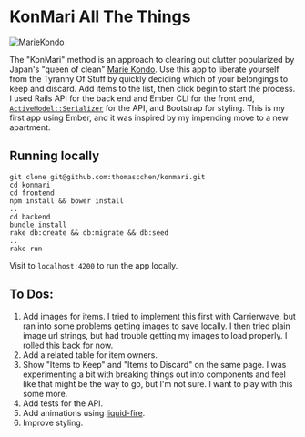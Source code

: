 # KonMari All The Things

[![MarieKondo](http://i.imgur.com/fjyl5Jc.jpg)](http://www.fastcompany.com/videos/program/the-most-creative-people-of-2015)

The "KonMari" method is an approach to clearing out clutter popularized by Japan's "queen of clean" [Marie Kondo](https://twitter.com/KonMari_Method). Use this app to liberate yourself from the Tyranny Of Stuff by quickly deciding which of your belongings to keep and discard. Add items to the list, then click begin to start the process. I used Rails API for the back end and Ember CLI for the front end, [`ActiveModel::Serializer`](https://github.com/rails-api/active_model_serializers) for the API, and Bootstrap for styling. This is my first app using Ember, and it was inspired by my impending move to a new apartment.

## Running locally
```
git clone git@github.com:thomascchen/konmari.git
cd konmari
cd frontend
npm install && bower install
..
cd backend
bundle install
rake db:create && db:migrate && db:seed
..
rake run
```
Visit to `localhost:4200` to run the app locally.

## To Dos:
1. Add images for items. I tried to implement this first with Carrierwave, but ran into some problems getting images to save locally. I then tried plain image url strings, but had trouble getting my images to load properly. I rolled this back for now.
2. Add a related table for item owners.
3. Show "Items to Keep" and "Items to Discard" on the same page. I was experimenting a bit with breaking things out into components and feel like that might be the way to go, but I'm not sure. I want to play with this some more.
4. Add tests for the API.
5. Add animations using [liquid-fire](https://github.com/ef4/liquid-fire).
6. Improve styling.
